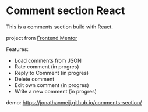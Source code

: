 # Comment section React

This is a comments section build with React. 

project from [Frontend Mentor](https://www.frontendmentor.io/challenges/interactive-comments-section-iG1RugEG9)

Features:
- Load comments from JSON
- Rate comment (in progres)
- Reply to Comment (in progres)
- Delete comment
- Edit own comment (in progres)
- Write a new comment (in progres)

demo:
https://jonathanmeij.github.io/comments-section/

